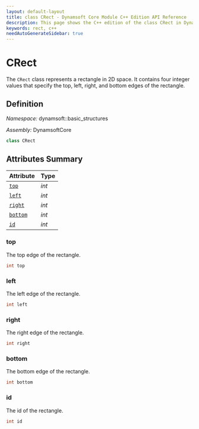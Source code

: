 ```yaml
---
layout: default-layout
title: class CRect - Dynamsoft Core Module C++ Edition API Reference
description: This page shows the C++ edition of the class CRect in Dynamsoft Core Module.
keywords: rect, c++
needAutoGenerateSidebar: true
---
```


# CRect

The `CRect` class represents a rectangle in 2D space. It contains four integer values that specify the top, left, right, and bottom edges of the rectangle.

## Definition

*Namespace:* dynamsoft::basic_structures

*Assembly:* DynamsoftCore

```cpp
class CRect 
```

## Attributes Summary

| Attribute | Type |
|---------- | ---- |
| [`top`](#top) | *int* |
| [`left`](#left) | *int* |
| [`right`](#right) | *int* |
| [`bottom`](#bottom) | *int* |
| [`id`](#id) | *int* |

### top

The top edge of the rectangle.

```cpp
int top
```

### left

The left edge of the rectangle.

```cpp
int left
```

### right

The right edge of the rectangle.

```cpp
int right
```

### bottom

The bottom edge of the rectangle.

```cpp
int bottom
```

### id

The id of the rectangle.

```cpp
int id
```